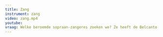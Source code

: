 ```yaml
---
title: Zang
instrument: zang
video: zang.mp4
youtube:
vraag: Welke beroemde sopraan-zangeres zoeken we? Ze heeft de Belcanto-techniek na WOII nieuw leven ingeblazen, ondermeer met Visconti.
---
```


